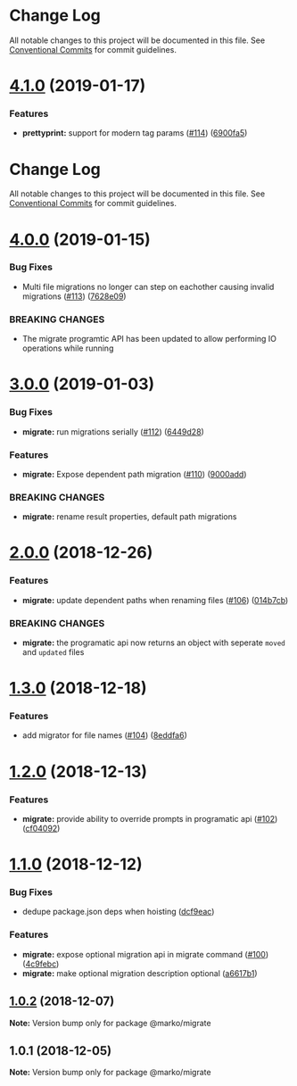 # Change Log

All notable changes to this project will be documented in this file.
See [Conventional Commits](https://conventionalcommits.org) for commit guidelines.

<a name="4.1.0"></a>
# [4.1.0](https://github.com/marko-js/cli/compare/@marko/migrate@4.0.0...@marko/migrate@4.1.0) (2019-01-17)


### Features

* **prettyprint:** support for modern tag params ([#114](https://github.com/marko-js/cli/issues/114)) ([6900fa5](https://github.com/marko-js/cli/commit/6900fa5))




# Change Log

All notable changes to this project will be documented in this file.
See [Conventional Commits](https://conventionalcommits.org) for commit guidelines.

# [4.0.0](https://github.com/marko-js/cli/compare/@marko/migrate@3.0.0...@marko/migrate@4.0.0) (2019-01-15)


### Bug Fixes

* Multi file migrations no longer can step on eachother causing invalid migrations ([#113](https://github.com/marko-js/cli/issues/113)) ([7628e09](https://github.com/marko-js/cli/commit/7628e09))


### BREAKING CHANGES

* The migrate programtic API has been updated to allow performing IO operations while running





# [3.0.0](https://github.com/marko-js/cli/compare/@marko/migrate@2.0.0...@marko/migrate@3.0.0) (2019-01-03)


### Bug Fixes

* **migrate:** run migrations serially ([#112](https://github.com/marko-js/cli/issues/112)) ([6449d28](https://github.com/marko-js/cli/commit/6449d28))


### Features

* **migrate:** Expose dependent path migration ([#110](https://github.com/marko-js/cli/issues/110)) ([9000add](https://github.com/marko-js/cli/commit/9000add))


### BREAKING CHANGES

* **migrate:** rename result properties, default path migrations





# [2.0.0](https://github.com/marko-js/cli/compare/@marko/migrate@1.3.0...@marko/migrate@2.0.0) (2018-12-26)


### Features

* **migrate:** update dependent paths when renaming files ([#106](https://github.com/marko-js/cli/issues/106)) ([014b7cb](https://github.com/marko-js/cli/commit/014b7cb))


### BREAKING CHANGES

* **migrate:** the programatic api now returns an object with seperate `moved` and `updated` files





# [1.3.0](https://github.com/marko-js/cli/compare/@marko/migrate@1.2.0...@marko/migrate@1.3.0) (2018-12-18)


### Features

* add migrator for file names ([#104](https://github.com/marko-js/cli/issues/104)) ([8eddfa6](https://github.com/marko-js/cli/commit/8eddfa6))





# [1.2.0](https://github.com/marko-js/cli/compare/@marko/migrate@1.1.0...@marko/migrate@1.2.0) (2018-12-13)


### Features

* **migrate:** provide ability to override prompts in programatic api ([#102](https://github.com/marko-js/cli/issues/102)) ([cf04092](https://github.com/marko-js/cli/commit/cf04092))





# [1.1.0](https://github.com/marko-js/cli/compare/@marko/migrate@1.0.2...@marko/migrate@1.1.0) (2018-12-12)


### Bug Fixes

* dedupe package.json deps when hoisting ([dcf9eac](https://github.com/marko-js/cli/commit/dcf9eac))


### Features

* **migrate:** expose optional migration api in migrate command ([#100](https://github.com/marko-js/cli/issues/100)) ([4c9febc](https://github.com/marko-js/cli/commit/4c9febc))
* **migrate:** make optional migration description optional ([a6617b1](https://github.com/marko-js/cli/commit/a6617b1))





## [1.0.2](https://github.com/marko-js/cli/compare/@marko/migrate@1.0.1...@marko/migrate@1.0.2) (2018-12-07)

**Note:** Version bump only for package @marko/migrate





## 1.0.1 (2018-12-05)

**Note:** Version bump only for package @marko/migrate
